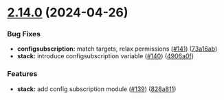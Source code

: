 # [2.14.0](https://github.com/observeinc/terraform-aws-collection/compare/v2.13.0...v2.14.0) (2024-04-26)


### Bug Fixes

* **configsubscription:** match targets, relax permissions ([#141](https://github.com/observeinc/terraform-aws-collection/issues/141)) ([73a16ab](https://github.com/observeinc/terraform-aws-collection/commit/73a16abb32d3944fd42af88a779ea652d5a2ec2a))
* **stack:** introduce configsubscription variable ([#140](https://github.com/observeinc/terraform-aws-collection/issues/140)) ([4906a0f](https://github.com/observeinc/terraform-aws-collection/commit/4906a0fc774ace043dcad791a4bf4c17a3a6caea))


### Features

* **stack:** add config subscription module ([#139](https://github.com/observeinc/terraform-aws-collection/issues/139)) ([828a811](https://github.com/observeinc/terraform-aws-collection/commit/828a811946add026dc2f09161584d617994603c2))




